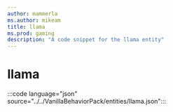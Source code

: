 ```yaml
---
author: mammerla
ms.author: mikeam
title: llama
ms.prod: gaming
description: "A code snippet for the llama entity"
---
```


# llama

:::code language="json" source="../../VanillaBehaviorPack/entities/llama.json":::
